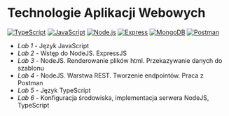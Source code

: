 # Technologie Aplikacji Webowych
[![TypeScript](https://img.shields.io/badge/TypeScript-007ACC?style=flat-square&logo=typescript&logoColor=white)](https://www.typescriptlang.org/) [![JavaScript](https://img.shields.io/badge/JavaScript-F7DF1E?style=flat-square&logo=javascript&logoColor=black)](https://developer.mozilla.org/en-US/docs/Web/JavaScript) [![Node.js](https://img.shields.io/badge/Node.js-339933?style=flat-square&logo=nodedotjs&logoColor=white)](https://nodejs.org/) [![Express](https://img.shields.io/badge/Express-000000?style=flat-square&logo=express&logoColor=white)](https://expressjs.com/) [![MongoDB](https://img.shields.io/badge/MongoDB-47A248?style=flat-square&logo=mongodb&logoColor=white)](https://www.mongodb.com/) [![Postman](https://img.shields.io/badge/Postman-FF6C37?style=flat-square&logo=postman&logoColor=white)](https://www.postman.com/)

- *Lab 1* - Język JavaScript
- *Lab 2* - Wstęp do NodeJS. ExpressJS
- *Lab 3* - NodeJS. Renderowanie plików html. Przekazywanie danych do szablonu
- *Lab 4* - NodeJS. Warstwa REST. Tworzenie endpointów. Praca z Postman
- *Lab 5* - Język TypeScript
- *Lab 6* - Konfiguracja środowiska, implementacja serwera NodeJS, TypeScript
